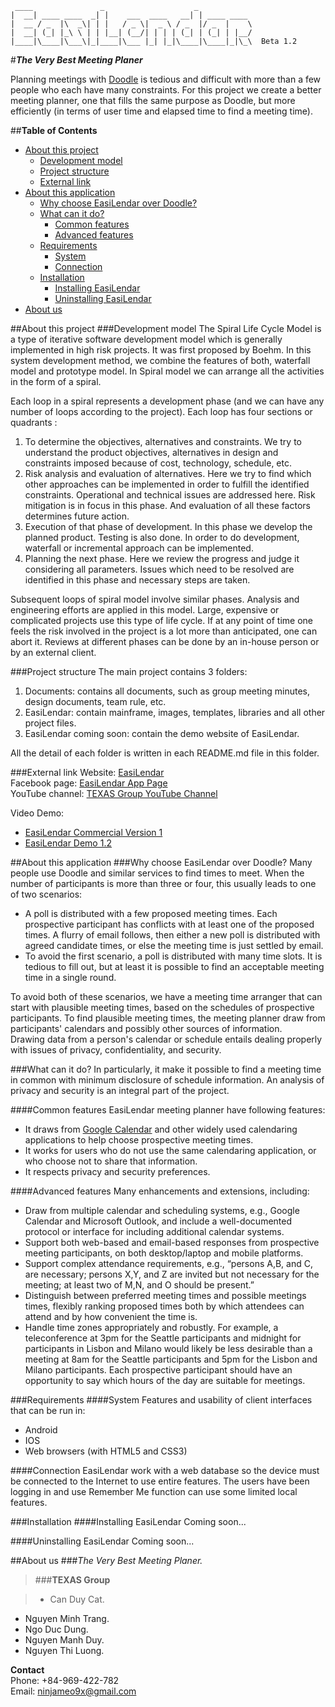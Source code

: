      ____               _                    _
    |  __| ____ ____  _| |    ___  ____   __| | ____ ____
    |  __ / _  |\  _\| | |   / _ \|  _ \ / _  |/ _  |    \
    |  __| (_| |_\ \ | | |__| (__/| | | | (_| | (_| | |__/
    |____|\____|\___\|_|____|\___ |_| |_|\____|\____|_|\_\  Beta 1.2
#**_The Very Best Meeting Planer_**  

Planning meetings with [Doodle](http://doodle.com/ "Doodle") is tedious and difficult with more than a few people who each have many constraints. For this project we create a better meeting planner, one that fills the same purpose as Doodle, but more efficiently (in terms of user time and elapsed time to find a meeting time).

##**Table of Contents**

- [About this project](#about-this-project)
  - [Development model](#development-model)
  - [Project structure](#project-structure)
  - [External link](#external-link)
- [About this application](#about-this-application)
  - [Why choose EasiLendar over Doodle?](#why-choose-easilendar-over-doodle)
  - [What can it do?](#what-can-it-do)
    - [Common features](#common-features)
    - [Advanced features](#advanced-features)
  - [Requirements](#requirements)
    - [System](#system)
    - [Connection](#connection)
  - [Installation](#installation)
    - [Installing EasiLendar](#installing-easilendar)
    - [Uninstalling EasiLendar](#uninstalling-easilendar)
- [About us](#about-us)

##About this project
###Development model
The Spiral Life Cycle Model is a type of iterative software development model which is generally implemented in high risk projects. It was first proposed by Boehm. In this system development method, we combine the features of both, waterfall model and prototype model. In Spiral model we can arrange all the activities in the form of a spiral.  

Each loop in a spiral represents a development phase (and we can have any number of loops according to the project). Each loop has four sections or quadrants :

1. To determine the objectives, alternatives and constraints. We try to understand the product objectives, alternatives in design and constraints imposed because of cost, technology, schedule, etc.  
2. Risk analysis and evaluation of alternatives. Here we try to find which other approaches can be implemented in order to fulfill the identified constraints. Operational and technical issues are addressed here. Risk mitigation is in focus in this phase. And evaluation of all these factors determines future action.  
3. Execution of that phase of development. In this phase we develop the planned product. Testing is also done. In order to do development, waterfall or incremental approach can be implemented.  
4. Planning the next phase. Here we review the progress and judge it considering all parameters. Issues which need to be resolved are identified in this phase and necessary steps are taken.  

Subsequent loops of spiral model involve similar phases. Analysis and engineering efforts are applied in this model. Large, expensive or complicated projects use this type of life cycle. If at any point of time one feels the risk involved in the project is a lot more than anticipated, one can abort it. Reviews at different phases can be done by an in-house person or by an external client.

###Project structure
The main project contains 3 folders:

1. Documents: contains all documents, such as group meeting minutes, design documents, team rule, etc.  
2. EasiLendar: contain mainframe, images, templates, libraries and all other project files.  
3. EasiLendar coming soon: contain the demo website of EasiLendar.

All the detail of each folder is written in each README.md file in this folder.

###External link
Website: [EasiLendar](http://easilendar.wc.lt "EasiLendar")  
Facebook page: [EasiLendar App Page](https://www.facebook.com/EasiLendar "EasiLendar page")  
YouTube channel: [TEXAS Group YouTube Channel](https://www.youtube.com/channel/UC3tYd_GAkPAAp_QXKOTdsxw "TEXAS Group Channel")

Video Demo:

- [EasiLendar Commercial Version 1](https://www.youtube.com/watch?v=TGB8TLSTENM "Commercial")
- [EasiLendar Demo 1.2](https://www.youtube.com/watch?v=6iD-pWrTYTY "Demo 1.2")

##About this application
###Why choose EasiLendar over Doodle?
Many people use Doodle and similar services to find times to meet. When the number of participants is more than three or four, this usually leads to one of two scenarios:  

- A poll is distributed with a few proposed meeting times. Each prospective participant has conflicts with at least one of the proposed times. A flurry of email follows, then either a new poll is distributed with agreed candidate times, or else the meeting time is just settled by email.
- To avoid the first scenario, a poll is distributed with many time slots. It is tedious to fill out, but at least it is possible to find an acceptable meeting time in a single round.  

To avoid both of these scenarios, we have a meeting time arranger that can start with plausible meeting times, based on the schedules of prospective participants. To find plausible meeting times, the meeting planner draw from participants' calendars and possibly other sources of information.  
Drawing data from a person's calendar or schedule entails dealing properly with issues of privacy, confidentiality, and security.

###What can it do?
In particularly, it make it possible to find a meeting time in common with minimum disclosure of schedule information. An analysis of privacy and security is an integral part of the project.

####Common features
EasiLendar meeting planner have following features:

- It draws from [Google Calendar](http://google.com/calendar/ "Google Calendar") and other widely used calendaring applications to help choose prospective meeting times.
- It works for users who do not use the same calendaring application, or who choose not to share that information.
- It respects privacy and security preferences.

####Advanced features
Many enhancements and extensions, including:

- Draw from multiple calendar and scheduling systems, e.g., Google Calendar and Microsoft Outlook, and include a well-documented protocol or interface for including additional calendar systems.
- Support both web-based and email-based responses from prospective meeting participants, on both desktop/laptop and mobile platforms.
- Support complex attendance requirements, e.g., “persons A,B, and C, are necessary; persons X,Y, and Z are invited but not necessary for the meeting; at least two of M,N, and O should be present.”
- Distinguish between preferred meeting times and possible meetings times, flexibly ranking proposed times both by which attendees can attend and by how convenient the time is.
- Handle time zones appropriately and robustly. For example, a teleconference at 3pm for the Seattle participants and midnight for participants in Lisbon and Milano would likely be less desirable than a meeting at 8am for the Seattle participants and 5pm for the Lisbon and Milano participants. Each prospective participant should have an opportunity to say which hours of the day are suitable for meetings.

###Requirements
####System
Features and usability of client interfaces that can be run in:

- Android
- IOS
- Web browsers (with HTML5 and CSS3)

####Connection
EasiLendar work with a web database so the device must be connected to the Internet to use entire features. The users have been logging in and use Remember Me function can use some limited local features.

###Installation
####Installing EasiLendar
Coming soon...

####Uninstalling EasiLendar
Coming soon...

##About us
###_The Very Best Meeting Planer._

>###__TEXAS Group__  

>- Can Duy Cat.  
- Nguyen Minh Trang.  
- Ngo Duc Dung.  
- Nguyen Manh Duy.  
- Nguyen Thi Luong.  

__Contact__  
Phone: +84-969-422-782  
Email: ninjameo9x@gmail.com